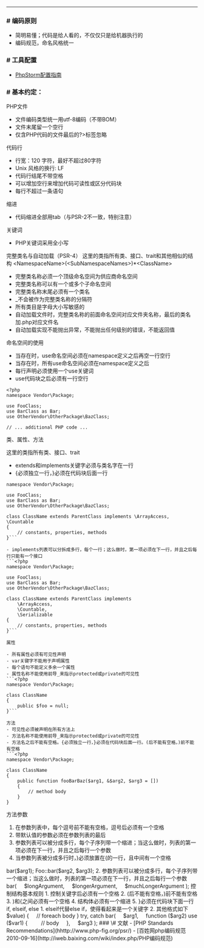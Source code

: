 ***

### \# 编码原则
- 简明易懂；代码是给人看的，不仅仅只是给机器执行的
- 编码规范，命名风格统一

### \# 工具配置
- [PhpStorm配置指南](https://github.com/baixing/haojing/wiki/PhpStorm-配置指南)

### \# 基本约定：

PHP文件
- 文件编码类型统一用utf-8编码（不带BOM）
- 文件末尾留一个空行
- 仅含PHP代码的文件最后的?>标签忽略

代码行
- 行宽：120 字符，最好不超过80字符
- Unix 风格的换行: LF
- 代码行结尾不带空格
- 可以增加空行来增加代码可读性或区分代码块
- 每行不超过一条语句

缩进
- 代码缩进全部用tab（与PSR-2不一致，特别注意）

关键词
- PHP关键词采用全小写

完整类名与自动加载（PSR-4）
这里的类指所有类、接口、trait和其他相似的结构
\<NamespaceName>(\<SubNamespaceNames>)*\<ClassName>
- 完整类名称必须一个顶级命名空间为供应商命名空间
- 完整类名称可以有一个或多个子命名空间
- 完整类名称末尾必须有一个类名
- _不会被作为完整类名称的分隔符 
- 所有类目是字母大小写敏感的
- 自动加载文件时，完整类名称的前面命名空间对应文件夹名称，最后的类名加.php对应文件名
- 自动加载实现不能抛出异常，不能抛出任何级别的错误，不能返回值

命名空间的使用
- 当存在时，use命名空间必须在namespace定义之后再空一行空行
- 当存在时，所有use命名空间必须在namespace定义之后
- 每行声明必须使用一个use关键词
- use代码块之后必须有一行空行

```
<?php
namespace Vendor\Package;

use FooClass;
use BarClass as Bar;
use OtherVendor\OtherPackage\BazClass;

// ... additional PHP code ...
```

类、属性、方法

这里的类指所有类、接口、trait

- extends和implements关键字必须与类名字在一行
- {必须独立一行，}必须在代码块后面一行

```<?php
namespace Vendor\Package;

use FooClass;
use BarClass as Bar;
use OtherVendor\OtherPackage\BazClass;

class ClassName extends ParentClass implements \ArrayAccess, \Countable
{
    // constants, properties, methods
}```

- implements列表可以分拆成多行，每个一行；这么做时，第一项必须在下一行，并且之后每行只能有一个接口
```<?php
namespace Vendor\Package;

use FooClass;
use BarClass as Bar;
use OtherVendor\OtherPackage\BazClass;

class ClassName extends ParentClass implements
    \ArrayAccess,
    \Countable,
    \Serializable
{
    // constants, properties, methods
}```

属性

- 所有属性必须有可见性声明
- var关键字不能用于声明属性
- 每个语句不能定义多余一个属性
- 属性名称不能使用前导_来指示protected或private的可见性
```<?php
namespace Vendor\Package;

class ClassName
{
    public $foo = null;
}```

方法
- 可见性必须被声明在所有方法上
- 方法名称不能使用前导_来指示protected或private的可见性
- 方法名之后不能有空格。{必须独立一行，}必须在代码块后面一行。(后不能有空格，)前不能有空格
```<?php
namespace Vendor\Package;

class ClassName
{
    public function fooBarBaz($arg1, &$arg2, $arg3 = [])
    {
        // method body
    }
}
```

方法参数
1.	在参数列表中，每个逗号前不能有空格，逗号后必须有一个空格
2.	带默认值的参数必须在参数列表的最后
3.	参数列表可以被分成多行，每个子序列带一个缩进；当这么做时，列表的第一项必须在下一行，并且之后每行一个参数
4.	当参数列表被分成多行时，)必须放置在{的一行，且中间有一个空格
<?php
namespace Vendor\Package;

class ClassName
{
    public function aVeryLongMethodName(
        ClassTypeHint $arg1,
        &$arg2,
        array $arg3 = []
    ) {
        // method body
    }
}
abstract, final和static
1.	当存在时，abstract和final声明必须在可见性声明之前
2.	当存在时，static声明必须在可见性声明之后
<?php
namespace Vendor\Package;

abstract class ClassName
{
    protected static $foo;

    abstract protected function zim();

    final public static function bar()
    {
        // method body
    }
}
方法与函数调用
1.	方法与函数调用时，方法或函数名与(之间不能有空格，(之后不能有空格，)之前不能有空格。在参数列表中，每个逗号前不能有空格，逗号后必须有一个空格
<?php
bar();
$foo->bar($arg1);
Foo::bar($arg2, $arg3);
2.	参数列表可以被分成多行，每个子序列带一个缩进；当这么做时，列表的第一项必须在下一行，并且之后每行一个参数
<?php
$foo->bar(
    $longArgument,
    $longerArgument,
    $muchLongerArgument
);
控制结构基本规则
1.	控制关键字后必须有一个空格
2.	(后不能有空格，)前不能有空格
3.	)和{之间必须有一个空格
4.	结构体必须有一个缩进
5.	}必须在代码块下面一行
if, elseif, else
1.	elseif代替else if，使得看起来是一个关键字
2.	其他格式如下
<?php
if ($expr1) {
    // if body
} elseif ($expr2) {
    // elseif body
} else {
    // else body;
}
swith, case
<?php
switch ($expr) {
    case 0:
        echo 'First case, with a break';
        break;
    case 1:
        echo 'Second case, which falls through';
        // no break
    case 2:
    case 3:
    case 4:
        echo 'Third case, return instead of break';
        return;
    default:
        echo 'Default case';
        break;
}
while, do while
<?php
while ($expr) {
    // structure body
}
<?php
do {
    // structure body;
} while ($expr);

for
<?php
for ($i = 0; $i < 10; $i++) {
    // for body
}

foreach
<?php
foreach ($iterable as $key => $value) {
    // foreach body
}

try, catch
<?php
try {
    // try body
} catch (FirstExceptionType $e) {
    // catch body
} catch (OtherExceptionType $e) {
    // catch body
}

闭包
1.	闭包的声明中在function关键词后必须有一个空格，在use关键词前后都必须有一个空格
2.	{必须与声明在一行，}必须在代码块的下一行
3.	其他空格逗号规则与函数定义相同
<?php
$closureWithArgs = function ($arg1, $arg2) {
    // body
};

$closureWithArgsAndVars = function ($arg1, $arg2) use ($var1, $var2) {
    // body
};
<?php
$longArgs_noVars = function (
    $longArgument,
    $longerArgument,
    $muchLongerArgument
) {
    // body
};

$noArgs_longVars = function () use (
    $longVar1,
    $longerVar2,
    $muchLongerVar3
) {
    // body
};

$longArgs_longVars = function (
    $longArgument,
    $longerArgument,
    $muchLongerArgument
) use (
    $longVar1,
    $longerVar2,
    $muchLongerVar3
) {
    // body
};

$longArgs_shortVars = function (
    $longArgument,
    $longerArgument,
    $muchLongerArgument
) use ($var1) {
    // body
};

$shortArgs_longVars = function ($arg) use (
    $longVar1,
    $longerVar2,
    $muchLongerVar3
) {
    // body
};
<?php
$foo->bar(
    $arg1,
    function ($arg2) use ($var1) {
        // body
    },
    $arg3
);


### \# 文献

- [PHP Standards Recommendations](hhttp://www.php-fig.org/psr/)
- [百姓网php编码规范2010-09-16](http://iweb.baixing.com/wiki/index.php/PHP编码规范)